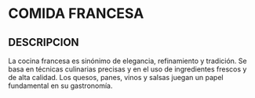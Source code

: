 # COMIDA FRANCESA   

## DESCRIPCION
La cocina francesa es sinónimo de elegancia, refinamiento y tradición. Se basa en técnicas culinarias precisas y en el uso de ingredientes frescos y de alta calidad. Los quesos, panes, vinos y salsas juegan un papel fundamental en su gastronomía.